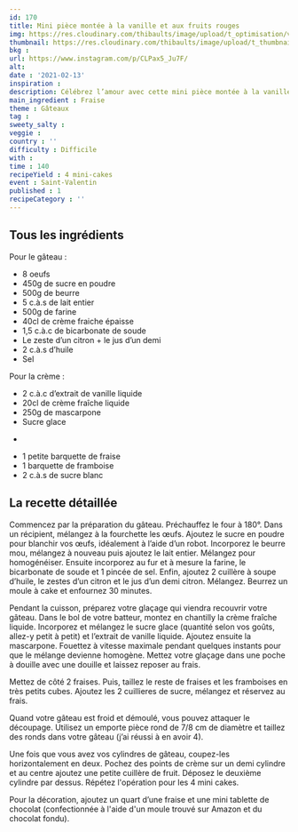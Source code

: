 ```yaml
---
id: 170
title: Mini pièce montée à la vanille et aux fruits rouges
img: https://res.cloudinary.com/thibaults/image/upload/t_optimisation/v1613239425/Recipes/20210213_piece_monte_vanille_fruit_rouge.jpg
thumbnail: https://res.cloudinary.com/thibaults/image/upload/t_thumbnail_josie/v1613239425/Recipes/20210213_piece_monte_vanille_fruit_rouge.jpg
bkg : 
url: https://www.instagram.com/p/CLPax5_Ju7F/
alt: 
date : '2021-02-13'
inspiration : 
description: Célébrez l’amour avec cette mini pièce montée à la vanille et aux fruits rouges.
main_ingredient : Fraise
theme : Gâteaux
tag : 
sweety_salty : 
veggie : 
country : ''
difficulty : Difficile
with : 
time : 140
recipeYield : 4 mini-cakes
event : Saint-Valentin
published : 1
recipeCategory : ''
---
```


## Tous les ingrédients
Pour le gâteau :
 - 8 oeufs
 - 450g de sucre en poudre
 - 500g de beurre
 - 5 c.à.s de lait entier
 - 500g de farine
 - 40cl de crème fraiche épaisse
 - 1,5 c.à.c de bicarbonate de soude
 - Le zeste d’un citron + le jus d’un demi
 - 2 c.à.s d’huile
 - Sel

Pour la crème :
 - 2 c.à.c d’extrait de vanille liquide
 - 20cl de crème fraîche liquide
 - 250g de mascarpone
 - Sucre glace
+
 - 1 petite barquette de fraise
 - 1 barquette de framboise
 - 2 c.à.s de sucre blanc

## La recette détaillée
Commencez par la préparation du gâteau. Préchauffez le four à 180°. Dans un récipient, mélangez à la fourchette les œufs. Ajoutez le sucre en poudre pour blanchir vos œufs, idéalement à l’aide d’un robot. Incorporez le beurre mou, mélangez à nouveau puis ajoutez le lait entier. Mélangez pour homogénéiser. Ensuite incorporez au fur et à mesure la farine, le bicarbonate de soude et 1 pincée de sel. Enfin, ajoutez 2 cuillère à soupe d’huile, le zestes d’un citron et le jus d’un demi citron. Mélangez. Beurrez un moule à cake et enfournez 30 minutes.

Pendant la cuisson, préparez votre glaçage qui viendra recouvrir votre gâteau. Dans le bol de votre batteur, montez en chantilly la crème fraîche liquide. Incorporez et mélangez le sucre glace (quantité selon vos goûts, allez-y petit à petit) et l’extrait de vanille liquide. Ajoutez ensuite la mascarpone. Fouettez à vitesse maximale pendant quelques instants pour que le mélange devienne homogène. Mettez votre glaçage dans une poche à douille avec une douille et laissez reposer au frais.

Mettez de côté 2 fraises. Puis, taillez le reste de fraises et les framboises en très petits cubes. Ajoutez les 2 cuillieres de sucre, mélangez et réservez au frais.

Quand votre gâteau est froid et démoulé, vous pouvez attaquer le découpage. Utilisez un emporte pièce rond de 7/8 cm de diamètre et taillez des ronds dans votre gâteau (j’ai réussi à en avoir 4).

Une fois que vous avez vos cylindres de gâteau, coupez-les horizontalement en deux. Pochez des points de crème sur un demi cylindre et au centre ajoutez une petite cuillère de fruit. Déposez le deuxième cylindre par dessus. Répétez l'opération pour les 4 mini cakes.

Pour la décoration, ajoutez un quart d’une fraise et une mini tablette de chocolat (confectionnée à l'aide d'un moule trouvé sur Amazon et du chocolat fondu).